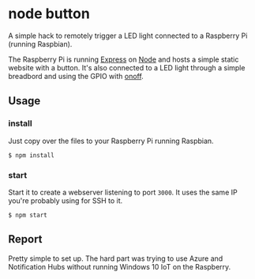 # node button

A simple hack to remotely trigger a LED light connected to a Raspberry Pi (running Raspbian).

The Raspberry Pi is running [Express](http://expressjs.com/) on [Node](https://nodejs.org/) and hosts a simple static website with a button. It's also connected to a LED light through a simple breadbord and using the GPIO with [onoff](https://github.com/fivdi/onoff).

## Usage

### install

Just copy over the files to your Raspberry Pi running Raspbian.

````
$ npm install
````

### start

Start it to create a webserver listening to port `3000`. It uses the same IP you're probably using for SSH to it.

````
$ npm start
````

## Report

Pretty simple to set up. The hard part was trying to use Azure and Notification Hubs without running Windows 10 IoT on the Raspberry. 
